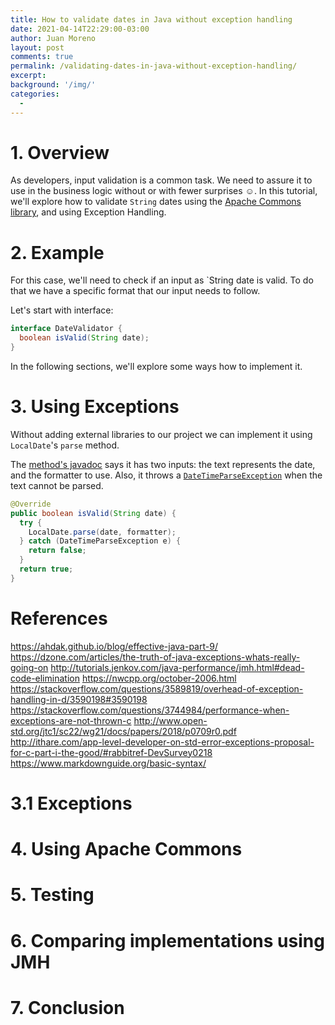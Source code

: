 ```yaml
---
title: How to validate dates in Java without exception handling
date: 2021-04-14T22:29:00-03:00
author: Juan Moreno
layout: post
comments: true
permalink: /validating-dates-in-java-without-exception-handling/
excerpt: 
background: '/img/'
categories:
  - 
---
```


# 1. Overview

As developers, input validation is a common task. We need to assure it to use in the business logic without or with fewer surprises ☺. In this tutorial, we'll explore how to validate `String` dates using the [Apache Commons library](https://commons.apache.org/), and using Exception Handling. 
    
# 2. Example

For this case, we'll need to check if an input as `String date is valid. To do that we have a specific format that our input needs to follow.

Let's start with interface:

```java
interface DateValidator {
  boolean isValid(String date);
}
```

In the following sections, we'll explore some ways how to implement it. 

# 3. Using Exceptions

Without adding external libraries to our project we can implement it using `LocalDate`'s `parse` method.

The [method's javadoc](https://docs.oracle.com/en/java/javase/16/docs/api/java.base/java/time/LocalDate.html#parse(java.lang.CharSequence,java.time.format.DateTimeFormatter)) says it has two inputs: the text represents the date, and the formatter to use. Also, it throws a [`DateTimeParseException`](https://docs.oracle.com/en/java/javase/16/docs/api/java.base/java/time/format/DateTimeParseException.html) when the text cannot be parsed.

```java
@Override
public boolean isValid(String date) {
  try {
    LocalDate.parse(date, formatter);
  } catch (DateTimeParseException e) {
    return false;
  }
  return true;
}
```
# References
https://ahdak.github.io/blog/effective-java-part-9/
https://dzone.com/articles/the-truth-of-java-exceptions-whats-really-going-on
http://tutorials.jenkov.com/java-performance/jmh.html#dead-code-elimination
https://nwcpp.org/october-2006.html
https://stackoverflow.com/questions/3589819/overhead-of-exception-handling-in-d/3590198#3590198
https://stackoverflow.com/questions/3744984/performance-when-exceptions-are-not-thrown-c
http://www.open-std.org/jtc1/sc22/wg21/docs/papers/2018/p0709r0.pdf
http://ithare.com/app-level-developer-on-std-error-exceptions-proposal-for-c-part-i-the-good/#rabbitref-DevSurvey0218
https://www.markdownguide.org/basic-syntax/
# 3.1 Exceptions

# 4. Using Apache Commons



# 5. Testing

# 6. Comparing implementations using JMH

# 7. Conclusion
